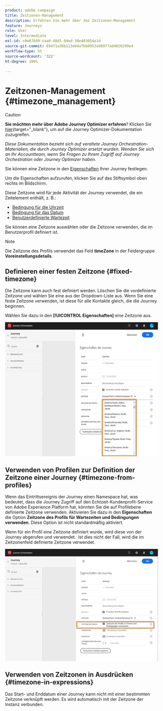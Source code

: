```yaml
---
product: adobe campaign
title: Zeitzonen-Management
description: Erfahren Sie mehr über das Zeitzonen-Management
feature: Journeys
role: User
level: Intermediate
exl-id: c0e67849-caa0-4045-94ed-38e483054e1d
source-git-commit: 69471a36b113e04a7bb0953a90977ad4020299e4
workflow-type: ht
source-wordcount: '322'
ht-degree: 100%

---
```


# Zeitzonen-Management {#timezone_management}


>[!CAUTION]
>
>**Sie möchten mehr über Adobe Journey Optimizer erfahren**? Klicken Sie [hier](https://experienceleague.adobe.com/de/docs/journey-optimizer/using/ajo-home){target="_blank"}, um auf die Journey Optimizer-Dokumentation zuzugreifen.
>
>
>_Diese Dokumentation bezieht sich auf veraltete Journey Orchestration-Materialien, die durch Journey Optimizer ersetzt wurden. Wenden Sie sich an Ihr Accountteam, wenn Sie Fragen zu Ihrem Zugriff auf Journey Orchestration oder Journey Optimizer haben._



Sie können eine Zeitzone in den [Eigenschaften](../building-journeys/changing-properties.md) Ihrer Journey festlegen.

Um die Eigenschaften aufzurufen, klicken Sie auf das Stiftsymbol oben rechts im Bildschirm.

Diese Zeitzone wird für jede Aktivität der Journey verwendet, die ein Zeitelement enthält, z. B.:

* [Bedingung für die Uhrzeit](../building-journeys/condition-activity.md#time_condition)
* [Bedingung für das Datum](../building-journeys/condition-activity.md#date_condition)
* [Benutzerdefinierte Wartezeit](../building-journeys/wait-activity.md#custom)

Sie können eine Zeitzone auswählen oder die Zeitzone verwenden, die im Benutzerprofil definiert ist.

>[!NOTE]
>
>Die Zeitzone des Profils verwendet das Feld **timeZone** in der Feldergruppe **Voreinstellungsdetails**.

## Definieren einer festen Zeitzone {#fixed-timezone}

Die Zeitzone kann auch fest definiert werden. Löschen Sie die vordefinierte Zeitzone und wählen Sie eine aus der Dropdown-Liste aus. Wenn Sie eine feste Zeitzone verwenden, ist diese für alle Kontakte gleich, die die Journey beginnen.

Wählen Sie dazu in den **[!UICONTROL Eigenschaften]** eine Zeitzone aus.

![](../assets/journey72.png)

## Verwenden von Profilen zur Definition der Zeitzone einer Journey {#timezone-from-profiles}

Wenn das Eintrittsereignis der Journey einen Namespace hat, was bedeutet, dass die Journey Zugriff auf den Echtzeit-Kundenprofil-Service von Adobe Experience Platform hat, könnten Sie die auf Profilebene definierte Zeitzone verwenden. Aktivieren Sie dazu in den **Eigenschaften** die Option **Zeitzone des Profils für Wartezeiten und Bedingungen verwenden**. Diese Option ist nicht standardmäßig aktiviert.

Wenn für ein Profil eine Zeitzone definiert wurde, wird diese von der Journey abgerufen und verwendet.  Ist dies nicht der Fall, wird die im Zeitzonenfeld definierte Zeitzone verwendet.

![](../assets/journey73.png)

## Verwenden von Zeitzonen in Ausdrücken {#timezone-in-expressions}

Das Start- und Enddatum einer Journey kann nicht mit einer bestimmten Zeitzone verknüpft werden. Es wird automatisch mit der Zeitzone der Instanz verbunden.
